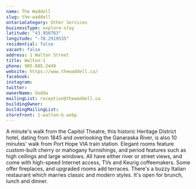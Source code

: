 ```yaml
---
name: The Waddell
slug: the-waddell
ontarioCategory: Other Services
businessType: explore-stay
latitude: "43.950763"
longitude: "-78.2919535"
residential: false
vacant: false
address: 1 Walton Street
title: Walton-1
phone: 905-885-2449
website: https://www.thewaddell.ca/
facebook:
instagram:
twitter:
ownerName: Oodda
mailingList: reception@thewaddell.ca
buildingOwner:
buildingMailingList:
storefront: 1-walton-b.webp
---
```


A minute's walk from the Capitol Theatre, this historic Heritage District hotel, dating from 1845 and overlooking the
Ganaraska River, is also 10 minutes' walk from Port Hope VIA train station. Elegant rooms feature custom-built cherry or
mahogany furnishings, and period features such as high ceilings and large windows. All have either river or street
views, and come with high-speed Internet access, TVs and Keurig coffeemakers. Some offer fireplaces, and upgraded rooms
add terraces. There's a buzzy Italian restaurant which marries classic and modern styles. It's open for brunch, lunch
and dinner.


